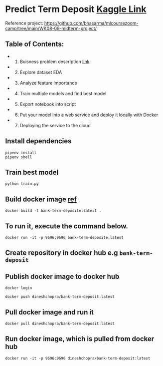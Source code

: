 # Predict Term Deposit [Kaggle Link](https://www.kaggle.com/datasets/aslanahmedov/predict-term-deposit)


Reference project: https://github.com/bhasarma/mlcoursezoom-camp/tree/main/WK08-09-midterm-project/

## Table of Contents:
* 1. Buisness problem description [link](documentation/01-Buisness-problem-description.md)
* 2. Explore dataset EDA
* 3. Analyze feature importance
* 4. Train multiple models and find best model
* 5. Export notebook into script
* 6. Put your model into a web service and deploy it locally with Docker
* 7. Deploying the service to the cloud

## Install dependencies
```
pipenv install
pipenv shell
```
## Train best model
```
python train.py
```

## Build docker image [ref](https://github.com/DataTalksClub/machine-learning-zoomcamp/blob/master/05-deployment/06-docker.md)
```
docker build -t bank-term-deposite:latest .
```

## To run it, execute the command below.
```
docker run -it -p 9696:9696 bank-term-deposite:latest
```
## Create repository in docker hub e.g `bank-term-deposit`

## Publish docker image to docker hub
```
docker login

docker push dineshchopra/bank-term-deposit:latest
```

## Pull docker image and run it
```
docker pull dineshchopra/bank-term-deposit:latest
```

## Run docker image, which is pulled from docker hub
```
docker run -it -p 9696:9696 dineshchopra/bank-term-deposit:latest
```




